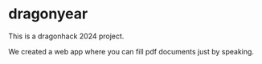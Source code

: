# dragonyear
This is a dragonhack 2024 project.

We created a web app where you can fill pdf documents just by speaking.
